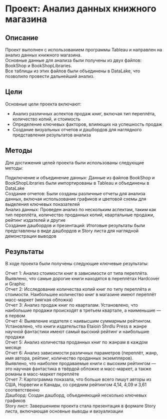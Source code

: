 # Проект: Анализ данных книжного магазина
## Описание
Проект выполнен с использованием программы Tableau и направлен на анализ данных книжного магазина.  
Основные данные для анализа были получены из двух файлов: BookShop и BookShopLibraries.  
Все таблицы из этих файлов были объединены в DataLake, что позволило провести дальнейший анализ.  

## Цели
Основные цели проекта включают:  

- Анализ различных аспектов продаж книг, включая тип переплёта, количество копий, и стоимость   
- Определение ключевых факторов, влияющих на успешность продаж   
- Создание визуальных отчетов и дашбордов для наглядного представления результатов анализа  

## Методы
Для достижения целей проекта были использованы следующие методы:  

Подключение и объединение данных: Данные из файлов BookShop и BookShopLibraries были импортированы в Tableau и объединены в DataLake    
Создание отчетов: Были созданы различные отчеты для анализа данных, включая использование графиков и цветовой схемы для выделения ключевых показателей   
Анализ данных: Проведен анализ по нескольким аспектам, таким как тип переплёта, количество проданных копий, квартальные продажи, рейтинг издателей и другие  
Создание дашбордов и презентаций: Итоговые результаты были представлены в виде дашбордов и Story листа для наглядной демонстрации выводов  

## Результаты
В ходе проекта были получены следующие ключевые результаты:

Отчет 1: Анализ стоимости книг в зависимости от типа переплёта. Выявлено, что самые дорогие книги находятся в переплётах Hardcover и Graphic  
Отчет 2: Исследование количества копий книг по типу переплёта и стоимости. Наибольшее количество книг в магазине имеют переплёт масс-маркет (мягкая обложка)  
Отчет 3: Анализ продаж книг по кварталам. Установлено, что наибольшие продажи происходят в третьем квартале, а наименьшие — в первом  
Отчет 4: Выявление издателя с наивысшим суммарным рейтингом. Установлено, что книги издательства Etaioin Shrdlu Press в жанре научной фантастики имеют самый высокий рейтинг и наибольшие продажи  
Отчет 5: Анализ количества проданных книг по жанрам в каждом месяце  
Отчет 6: Анализ зависимости различных параметров (переплёт, жанр, имя автора, рейтинг, количество проданных экземпляров).  
         Выявлено, что наиболее продаваемые книги с высоким рейтингом — это научная фантастика в твёрдой обложке и масс-маркет, а также романы в масс-маркет переплёте  
Отчет 7: Картограмма показала, что больше всего пишут авторы из США, Норвегии и Канады, со средним рейтингом 4,14, 4,09 и 3,61 соответственно  
Дашборд: Создан дашборд, объединяющий несколько ключевых графиков  
Story лист: Завершением проекта стала презентация в формате Story листа, включающая основные выводы и визуализации  
